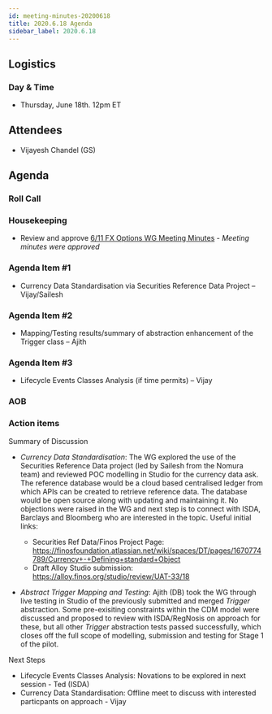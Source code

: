 ```yaml
---
id: meeting-minutes-20200618
title: 2020.6.18 Agenda
sidebar_label: 2020.6.18
---
```


## Logistics 
### Day & Time
* Thursday, June 18th. 12pm ET

## Attendees
* Vijayesh Chandel (GS)


## Agenda

### Roll Call

### Housekeeping
* Review and approve [6/11 FX Options WG Meeting Minutes](https://github.com/finos/alloy/blob/master/meeting-minutes/fx-options-wg/2020.6.11-fx-options-wg-meeting.md) - *Meeting minutes were approved*

### Agenda Item #1
* Currency Data Standardisation via Securities Reference Data Project – Vijay/Sailesh

### Agenda Item #2
* Mapping/Testing results/summary of abstraction enhancement of the Trigger class – Ajith

### Agenda Item #3
* Lifecycle Events Classes Analysis (if time permits) – Vijay

### AOB

### Action items
Summary of Discussion
* *Currency Data Standardisation*: The WG explored the use of the Securities Reference Data project (led by Sailesh from the Nomura team) and reviewed POC modelling in Studio for the currency data ask. The reference database would be a cloud based centralised ledger from which APIs can be created to retrieve reference data. The database would be open source along with updating and maintaining it. No objections were raised in the WG and next step is to connect with ISDA, Barclays and Bloomberg who are interested in the topic. Useful initial links:

  * Securities Ref Data/Finos Project Page: https://finosfoundation.atlassian.net/wiki/spaces/DT/pages/1670774789/Currency+-+Defining+standard+Object 
  * Draft Alloy Studio submission: https://alloy.finos.org/studio/review/UAT-33/18

* *Abstract Trigger Mapping and Testing*: Ajith (DB) took the WG through live testing in Studio of the previously submitted and merged *Trigger* abstraction. Some pre-exisiting constraints within the CDM model were discussed and proposed to review with ISDA/RegNosis on approach for these, but all other *Trigger* abstraction tests passed successfully, which closes off the full scope of modelling, submission and testing for Stage 1 of the pilot.  

Next Steps
* Lifecycle Events Classes Analysis: Novations to be explored in next session - Ted (ISDA)
* Currency Data Standardisation: Offline meet to discuss with interested particpants on approach - Vijay

